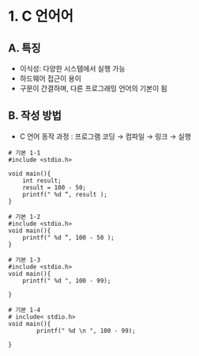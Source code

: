 # 1. C 언어어

## A. 특징
- 이식성: 다양한 시스템에서 실행 가능
- 하드웨어 접근이 용이
- 구문이 간결하며, 다른 프로그래밍 언어의 기본이 됨

## B. 작성 방법
- C 언어 동작 과정 : 프로그램 코딩 → 컴파일 → 링크 → 실행

```
# 기본 1-1
#include <stdio.h>

void main(){
    int result;
    result = 100 - 50;
    printf(" %d “, result );
}

```

```
# 기본 1-2
#include <stdio.h>
void main(){
    printf(" %d “, 100 - 50 );
}
```

```
# 기본 1-3
#include <stdio.h>
void main(){
    printf(" %d ", 100 - 99);

}
```
```
# 기본 1-4
# include< stdio.h>
void main(){
        printf(" %d \n ", 100 - 99);

}
```